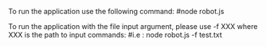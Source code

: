To run the application use the following command:
#node robot.js



To run the application with the file input argument, please use -f XXX where XXX is the path to input commands:
#i.e : node robot.js -f test.txt


